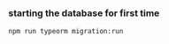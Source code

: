 ### starting the database for first time
```{r, engine='bash', count_lines}
npm run typeorm migration:run
```
